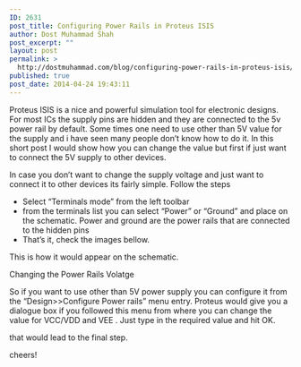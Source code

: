 ```yaml
---
ID: 2631
post_title: Configuring Power Rails in Proteus ISIS
author: Dost Muhammad Shah
post_excerpt: ""
layout: post
permalink: >
  http://dostmuhammad.com/blog/configuring-power-rails-in-proteus-isis/
published: true
post_date: 2014-04-24 19:43:11
---
```

Proteus ISIS is a nice and powerful simulation tool for electronic designs. For most ICs the supply pins are hidden and they are connected to the 5v power rail by default. Some times one need to use other than 5V value for the supply and i have seen many people don’t know how to do it. In this short post I would show how you can change the value but first if just want to connect the 5V supply to other devices.

In case you don’t want to change the supply voltage and just want to connect it to other devices its fairly simple. Follow the steps
<ul>
	<li>Select “Terminals mode” from the left toolbar</li>
	<li>from the terminals list you can select “Power” or “Ground” and place on the schematic. Power and ground are the power rails that are connected to the hidden pins</li>
	<li>That’s it, check the images bellow.</li>
</ul>
This is how it would appear on the schematic.

Changing the Power Rails Volatge

So if you want to use other than 5V power supply you can configure it from the “Design&gt;&gt;Configure Power rails” menu entry. Proteus would give you a dialogue box if you followed this menu from where you can change the value for VCC/VDD and VEE . Just type in the required value and hit OK.

that would lead to the final step.

cheers!